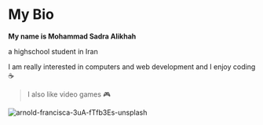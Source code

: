 # My Bio

**My name is Mohammad Sadra Alikhah**

a highschool student in Iran

I am really interested in computers and web development and I enjoy coding :coffee:

> I also like video games 🎮

![arnold-francisca-3uA-fTfb3Es-unsplash](https://user-images.githubusercontent.com/59699494/166431878-67595fdb-c151-4ca2-8c2c-e846883b032b.jpg)
